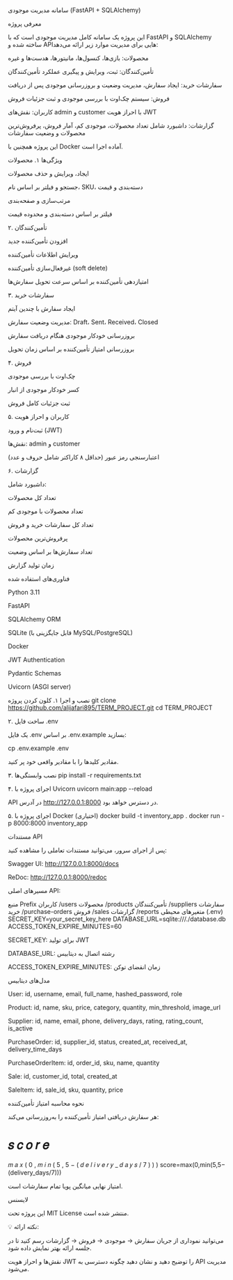 سامانه مدیریت موجودی (FastAPI + SQLAlchemy)






معرفی پروژه

این پروژه یک سامانه کامل مدیریت موجودی است که با FastAPI و SQLAlchemy ساخته شده و APIهایی برای مدیریت موارد زیر ارائه می‌دهد:

محصولات: بازی‌ها، کنسول‌ها، مانیتورها، هدست‌ها و غیره

تأمین‌کنندگان: ثبت، ویرایش و پیگیری عملکرد تأمین‌کنندگان

سفارشات خرید: ایجاد سفارش، مدیریت وضعیت و بروزرسانی موجودی پس از دریافت

فروش: سیستم چک‌اوت با بررسی موجودی و ثبت جزئیات فروش

کاربران: نقش‌های admin و customer با احراز هویت JWT

گزارشات: داشبورد شامل تعداد محصولات، موجودی کم، آمار فروش، پرفروش‌ترین محصولات و وضعیت سفارشات

این پروژه همچنین با Docker آماده اجرا است.

ویژگی‌ها
۱. محصولات

ایجاد، ویرایش و حذف محصولات

جستجو و فیلتر بر اساس نام، SKU، دسته‌بندی و قیمت

مرتب‌سازی و صفحه‌بندی

فیلتر بر اساس دسته‌بندی و محدوده قیمت

۲. تأمین‌کنندگان

افزودن تأمین‌کننده جدید

ویرایش اطلاعات تأمین‌کننده

غیرفعال‌سازی تأمین‌کننده (soft delete)

امتیازدهی تأمین‌کننده بر اساس سرعت تحویل سفارش‌ها

۳. سفارشات خرید

ایجاد سفارش با چندین آیتم

مدیریت وضعیت سفارش: Draft، Sent، Received، Closed

بروزرسانی خودکار موجودی هنگام دریافت سفارش

بروزرسانی امتیاز تأمین‌کننده بر اساس زمان تحویل

۴. فروش

چک‌اوت با بررسی موجودی

کسر خودکار موجودی از انبار

ثبت جزئیات کامل فروش

۵. کاربران و احراز هویت

ثبت‌نام و ورود (JWT)

نقش‌ها: admin و customer

اعتبارسنجی رمز عبور (حداقل ۸ کاراکتر شامل حروف و عدد)

۶. گزارشات

داشبورد شامل:

تعداد کل محصولات

تعداد محصولات با موجودی کم

تعداد کل سفارشات خرید و فروش

پرفروش‌ترین محصولات

تعداد سفارش‌ها بر اساس وضعیت

زمان تولید گزارش

فناوری‌های استفاده شده

Python 3.11

FastAPI

SQLAlchemy ORM

SQLite (قابل جایگزینی با MySQL/PostgreSQL)

Docker

JWT Authentication

Pydantic Schemas

Uvicorn (ASGI server)

نصب و اجرا
۱. کلون کردن پروژه
git clone https://github.com/alijafari895/TERM_PROJECT.git
cd TERM_PROJECT

۲. ساخت فایل .env

یک فایل .env بر اساس .env.example بسازید:

cp .env.example .env


مقادیر کلیدها را با مقادیر واقعی خود پر کنید.

۳. نصب وابستگی‌ها
pip install -r requirements.txt

۴. اجرای پروژه با Uvicorn
uvicorn main:app --reload


API در آدرس http://127.0.0.1:8000 در دسترس خواهد بود.

۵. اجرای پروژه با Docker (اختیاری)
docker build -t inventory_app .
docker run -p 8000:8000 inventory_app

مستندات API

پس از اجرای سرور، می‌توانید مستندات تعاملی را مشاهده کنید:

Swagger UI: http://127.0.0.1:8000/docs

ReDoc: http://127.0.0.1:8000/redoc

مسیرهای اصلی API:

منبع	Prefix
کاربران	/users
محصولات	/products
تأمین‌کنندگان	/suppliers
سفارشات خرید	/purchase-orders
فروش	/sales
گزارشات	/reports
متغیرهای محیطی (.env)
SECRET_KEY=your_secret_key_here
DATABASE_URL=sqlite:///./database.db
ACCESS_TOKEN_EXPIRE_MINUTES=60


SECRET_KEY: برای تولید JWT

DATABASE_URL: رشته اتصال به دیتابیس

ACCESS_TOKEN_EXPIRE_MINUTES: زمان انقضای توکن

مدل‌های دیتابیس

User: id, username, email, full_name, hashed_password, role

Product: id, name, sku, price, category, quantity, min_threshold, image_url

Supplier: id, name, email, phone, delivery_days, rating, rating_count, is_active

PurchaseOrder: id, supplier_id, status, created_at, received_at, delivery_time_days

PurchaseOrderItem: id, order_id, sku, name, quantity

Sale: id, customer_id, total, created_at

SaleItem: id, sale_id, sku, quantity, price

نحوه محاسبه امتیاز تأمین‌کننده

هر سفارش دریافتی امتیاز تأمین‌کننده را به‌روزرسانی می‌کند:

𝑠
𝑐
𝑜
𝑟
𝑒
=
𝑚
𝑎
𝑥
(
0
,
𝑚
𝑖
𝑛
(
5
,
5
−
(
𝑑
𝑒
𝑙
𝑖
𝑣
𝑒
𝑟
𝑦
_
𝑑
𝑎
𝑦
𝑠
/
7
)
)
)
score=max(0,min(5,5−(delivery_days/7)))

امتیاز نهایی میانگین پویا تمام سفارشات است.

لایسنس

این پروژه تحت MIT License منتشر شده است.

💡 نکته ارائه:

می‌توانید نموداری از جریان سفارش → موجودی → فروش → گزارشات رسم کنید تا در جلسه ارائه بهتر نمایش داده شود.

نقش‌ها و احراز هویت JWT را توضیح دهید و نشان دهید چگونه دسترسی به API مدیریت می‌شود.